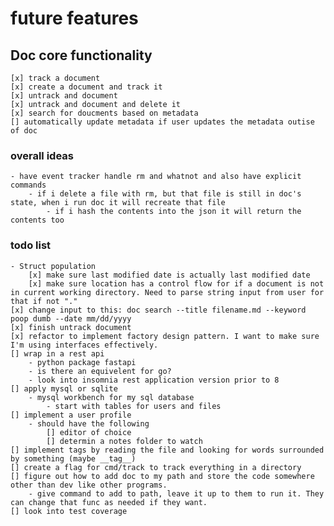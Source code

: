 # future features 

## Doc core functionality
    [x] track a document 
    [x] create a document and track it
    [x] untrack and document
    [x] untrack and document and delete it
    [x] search for doucments based on metadata
    [] automatically update metadata if user updates the metadata outise of doc 

### overall ideas
    - have event tracker handle rm and whatnot and also have explicit commands   
        - if i delete a file with rm, but that file is still in doc's state, when i run doc it will recreate that file
            - if i hash the contents into the json it will return the contents too 

### todo list 
    - Struct population 
        [x] make sure last modified date is actually last modified date
        [x] make sure location has a control flow for if a document is not in current working directory. Need to parse string input from user for that if not "."
    [x] change input to this: doc search --title filename.md --keyword poop dumb --date mm/dd/yyyy
    [x] finish untrack document
    [x] refactor to implement factory design pattern. I want to make sure I'm using interfaces effectively.
    [] wrap in a rest api
        - python package fastapi
        - is there an equivelent for go? 
        - look into insomnia rest application version prior to 8
    [] apply mysql or sqlite
        - mysql workbench for my sql database 
            - start with tables for users and files
    [] implement a user profile 
        - should have the following
            [] editor of choice
            [] determin a notes folder to watch 
    [] implement tags by reading the file and looking for words surrounded by something (maybe __tag__)
    [] create a flag for cmd/track to track everything in a directory
    [] figure out how to add doc to my path and store the code somewhere other than dev like other programs.
        - give command to add to path, leave it up to them to run it. They can change that func as needed if they want. 
    [] look into test coverage
